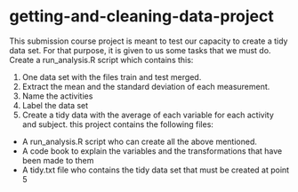 # getting-and-cleaning-data-project

   This submission course project is meant to test our capacity to create a tidy data set. For that purpose, it is given to us some tasks that we must do. 
Create a run_analysis.R script which contains this:
1)	One data set with the files train and test merged.
2)	Extract the mean and the standard deviation of each measurement.
3)	Name the activities 
4)	Label the data set
5)	Create a tidy data with the average of each variable for each activity and subject.
this project contains the following files:
-	A run_analysis.R script who can create all the above mentioned.
-	A code book to explain the variables and the transformations that have been made to them
-	A tidy.txt file who contains the tidy data set that must be created at point 5

